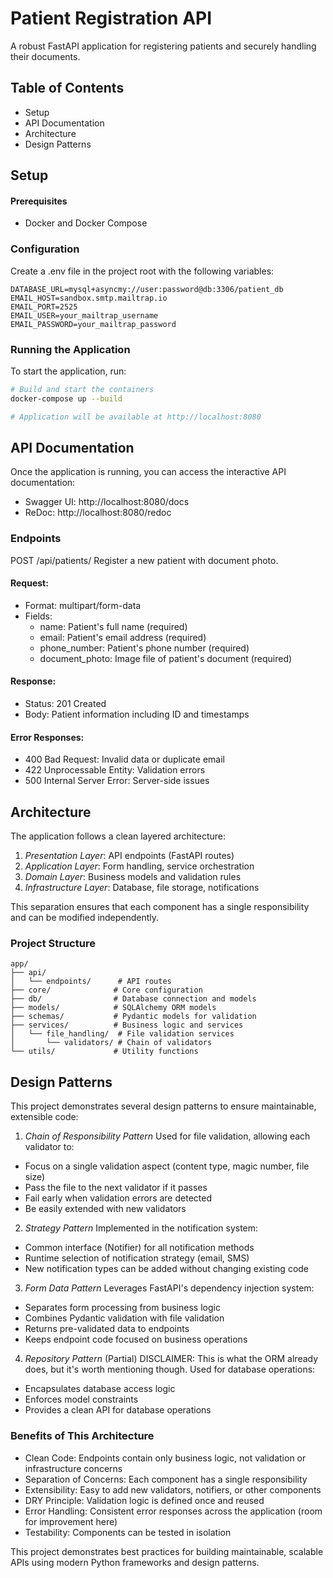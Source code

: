 # Patient Registration API
A robust FastAPI application for registering patients and securely handling their documents.

## Table of Contents
- Setup
- API Documentation
- Architecture
- Design Patterns


## Setup

#### Prerequisites
- Docker and Docker Compose


### Configuration
Create a .env file in the project root with the following variables:

```plaintext
DATABASE_URL=mysql+asyncmy://user:password@db:3306/patient_db
EMAIL_HOST=sandbox.smtp.mailtrap.io
EMAIL_PORT=2525
EMAIL_USER=your_mailtrap_username
EMAIL_PASSWORD=your_mailtrap_password
```

### Running the Application
To start the application, run:

```bash
# Build and start the containers
docker-compose up --build

# Application will be available at http://localhost:8080
```

## API Documentation
Once the application is running, you can access the interactive API documentation:

- Swagger UI: http://localhost:8080/docs
- ReDoc: http://localhost:8080/redoc


### Endpoints
POST /api/patients/
Register a new patient with document photo.

#### Request:

- Format: multipart/form-data
- Fields:
    - name: Patient's full name (required)
    - email: Patient's email address (required)
    - phone_number: Patient's phone number (required)
    - document_photo: Image file of patient's document (required)

#### Response:

- Status: 201 Created
- Body: Patient information including ID and timestamps

#### Error Responses:

- 400 Bad Request: Invalid data or duplicate email
- 422 Unprocessable Entity: Validation errors
- 500 Internal Server Error: Server-side issues

## Architecture
The application follows a clean layered architecture:

1. *Presentation Layer*: API endpoints (FastAPI routes)
2. *Application Layer*: Form handling, service orchestration
3. *Domain Layer*: Business models and validation rules
4. *Infrastructure Layer*: Database, file storage, notifications

This separation ensures that each component has a single responsibility and can be modified independently.

### Project Structure
```plaintext
app/
├── api/
│   └── endpoints/      # API routes
├── core/              # Core configuration
├── db/                # Database connection and models
├── models/            # SQLAlchemy ORM models
├── schemas/           # Pydantic models for validation
├── services/          # Business logic and services
│   └── file_handling/  # File validation services
│       └── validators/ # Chain of validators
└── utils/             # Utility functions
```

## Design Patterns
This project demonstrates several design patterns to ensure maintainable, extensible code:

1. *Chain of Responsibility Pattern*
Used for file validation, allowing each validator to:

- Focus on a single validation aspect (content type, magic number, file size)
- Pass the file to the next validator if it passes
- Fail early when validation errors are detected
- Be easily extended with new validators

2. *Strategy Pattern*
Implemented in the notification system:

- Common interface (Notifier) for all notification methods
- Runtime selection of notification strategy (email, SMS)
- New notification types can be added without changing existing code

3. *Form Data Pattern*
Leverages FastAPI's dependency injection system:

- Separates form processing from business logic
- Combines Pydantic validation with file validation
- Returns pre-validated data to endpoints
- Keeps endpoint code focused on business operations

4. *Repository Pattern* (Partial)
DISCLAIMER: This is what the ORM already does, but it's worth mentioning though.
Used for database operations:

- Encapsulates database access logic
- Enforces model constraints
- Provides a clean API for database operations


### Benefits of This Architecture
- Clean Code: Endpoints contain only business logic, not validation or infrastructure concerns
- Separation of Concerns: Each component has a single responsibility
- Extensibility: Easy to add new validators, notifiers, or other components
- DRY Principle: Validation logic is defined once and reused
- Error Handling: Consistent error responses across the application (room for improvement here)
- Testability: Components can be tested in isolation

This project demonstrates best practices for building maintainable, scalable APIs using modern Python frameworks and design patterns.